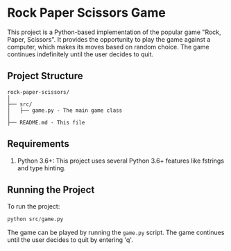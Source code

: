 # Rock Paper Scissors Game

This project is a Python-based implementation of the popular game "Rock, Paper, Scissors". It provides the opportunity to play the game against a computer, which makes its moves based on random choice. The game continues indefinitely until the user decides to quit.

## Project Structure

```
rock-paper-scissors/
│
├── src/
│   ├── game.py - The main game class
│
├── README.md - This file
```

## Requirements

1. Python 3.6+: This project uses several Python 3.6+ features like fstrings and type hinting.

## Running the Project

To run the project:

```python
python src/game.py
```

The game can be played by running the `game.py` script. The game continues until the user decides to quit by entering 'q'.
